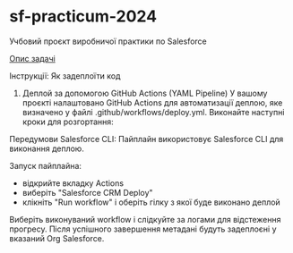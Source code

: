 # sf-practicum-2024
Учбовий проєкт виробничої практики по Salesforce

[Опис задачі](https://docs.google.com/document/d/1Zj1pv4o84AQMehs_TjTEMYZ4R4DNCahExgIJDkcW5_Y/edit?usp=sharing)


Інструкції: Як задеплоїти код

1. Деплой за допомогою GitHub Actions (YAML Pipeline)
У вашому проєкті налаштовано GitHub Actions для автоматизації деплою, яке визначено у файлі .github/workflows/deploy.yml. Виконайте наступні кроки для розгортання:

Передумови
Salesforce CLI: Пайплайн використовує Salesforce CLI для виконання деплою.

Запуск пайплайна:

- відкрийте вкладку Actions
- виберіть "Salesforce CRM Deploy"
- клікніть "Run workflow" і оберіть гілку з якої буде виконано деплой

Виберіть виконуваний workflow і слідкуйте за логами для відстеження прогресу.
Після успішного завершення метадані будуть задеплоєні у вказаний Org Salesforce.

